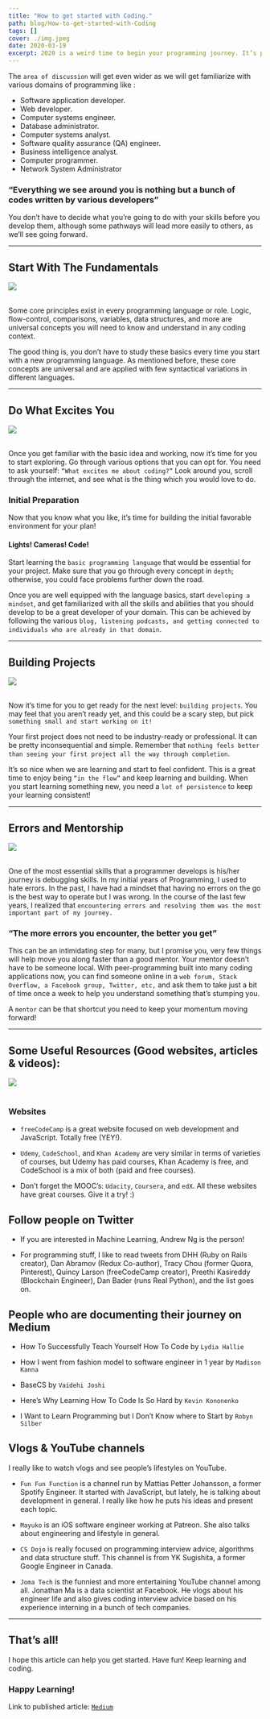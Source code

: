 ```yaml
---
title: "How to get started with Coding."
path: blog/How-to-get-started-with-Coding
tags: []
cover: ./img.jpeg
date: 2020-03-19
excerpt: 2020 is a weird time to begin your programming journey. It’s presented an interesting duality wherein you both have more resources available to you than at any time in history, and paradoxically, the sheer magnitude of the information on offer can be completely overwhelming.
---
```


The `area of discussion` will get even wider as we will get familiarize with various domains of programming like :

* Software application developer.
* Web developer.
* Computer systems engineer.
* Database administrator.
* Computer systems analyst.
* Software quality assurance (QA) engineer.
* Business intelligence analyst.
* Computer programmer.
* Network System Administrator


### “Everything we see around you is nothing but a bunch of codes written by various developers”

You don’t have to decide what you’re going to do with your skills before you develop them, although some pathways will lead more easily to others, as we’ll see going forward.

--- 

## Start With The Fundamentals

<img src="./funda.jpeg">

<br/>
<br/>

Some core principles exist in every programming language or role. Logic, flow-control, comparisons, variables, data structures, and more are universal concepts you will need to know and understand in any coding context.

The good thing is, you don’t have to study these basics every time you start with a new programming language. As mentioned before, these core concepts are universal and are applied with few syntactical variations in different languages.

---

## Do What Excites You

<img src="./exites.jpeg">

<br/>
<br/>

Once you get familiar with the basic idea and working, now it’s time for you to start exploring. Go through various options that you can opt for. You need to ask yourself: `“What excites me about coding?”` Look around you, scroll through the internet, and see what is the thing which you would love to do.


### Initial Preparation

Now that you know what you like, it’s time for building the initial favorable environment for your plan!

#### Lights! Cameras! Code!

Start learning the `basic programming language` that would be essential for your project. Make sure that you go through every concept in `depth`; otherwise, you could face problems further down the road.


Once you are well equipped with the language basics, start `developing a mindset`, and get familiarized with all the skills and abilities that you should develop to be a great developer of your domain. This can be achieved by following the various `blog, listening podcasts, and getting connected to individuals who are already in that domain`.


---

## Building Projects

<img src="./proj.jpeg">

<br/>
<br/>

Now it’s time for you to get ready for the next level: `building projects`. You may feel that you aren’t ready yet, and this could be a scary step, but pick `something small and start working on it!`

Your first project does not need to be industry-ready or professional. It can be pretty inconsequential and simple. Remember that `nothing feels better than seeing your first project all the way through completion`.

It’s so nice when we are learning and start to feel confident. This is a great time to enjoy being `“in the flow”` and keep learning and building. When you start learning something new, you need a `lot of persistence` to keep your learning consistent!

---


## Errors and Mentorship

<img src="./mentor.jpeg">

<br/>
<br/>

One of the most essential skills that a programmer develops is his/her journey is debugging skills. In my initial years of Programming, I used to hate errors. In the past, I have had a mindset that having no errors on the go is the best way to operate but I was wrong. In the course of the last few years, I realized that `encountering errors and resolving them was the most important part of my journey.`


### “The more errors you encounter, the better you get”


This can be an intimidating step for many, but I promise you, very few things will help move you along faster than a good mentor.
Your mentor doesn’t have to be someone local. With peer-programming built into many coding applications now, you can find someone online in a `web forum, Stack Overflow, a Facebook group, Twitter, etc,` and ask them to take just a bit of time once a week to help you understand something that’s stumping you.

A `mentor` can be that shortcut you need to keep your momentum moving forward!

---

## Some Useful Resources (Good websites, articles & videos):

<img src="./res.jpeg">

<br/>
<br/>

### Websites
* `freeCodeCamp` is a great website focused on web development and JavaScript. Totally free (YEY!).

* `Udemy`, `CodeSchool`, and `Khan Academy` are very similar in terms of varieties of courses, but Udemy has paid courses, Khan Academy is free, and CodeSchool is a mix of both (paid and free courses).

* Don’t forget the MOOC’s: `Udacity`, `Coursera`, and `edX`. All these websites have great courses. Give it a try! :)

## Follow people on Twitter

* If you are interested in Machine Learning, Andrew Ng is the person!

* For programming stuff, I like to read tweets from DHH (Ruby on Rails creator), Dan Abramov (Redux Co-author), Tracy Chou (former Quora, Pinterest), Quincy Larson (freeCodeCamp creator), Preethi Kasireddy (Blockchain Engineer), Dan Bader (runs Real Python), and the list goes on.


## People who are documenting their journey on Medium

* How To Successfully Teach Yourself How To Code by `Lydia Hallie`

* How I went from fashion model to software 
engineer in 1 year by `Madison Kanna`

* BaseCS by `Vaidehi Joshi`

* Here’s Why Learning How To Code Is So Hard by `Kevin Kononenko`

* I Want to Learn Programming but I Don’t Know where to Start by `Robyn Silber`

## Vlogs & YouTube channels

I really like to watch vlogs and see people’s lifestyles on YouTube.


* `Fun Fun Function` is a channel run by Mattias Petter Johansson, a former Spotify Engineer. It started with JavaScript, but lately, he is talking about development in general. I really like how he puts his ideas and present each topic.

* `Mayuko` is an iOS software engineer working at Patreon. She also talks about engineering and lifestyle in general.

* `CS Dojo` is really focused on programming interview advice, algorithms and data structure stuff. This channel is from YK Sugishita, a former Google Engineer in Canada.

* `Joma Tech` is the funniest and more entertaining YouTube channel among all. Jonathan Ma is a data scientist at Facebook. He vlogs about his engineer life and also gives coding interview advice based on his experience interning in a bunch of tech companies.

---

## That’s all!

I hope this article can help you get started. Have fun! Keep learning and coding.


### Happy Learning!

Link to published article: [`Medium`](https://codeburst.io/how-to-get-started-with-coding-9a18f8e2af4)